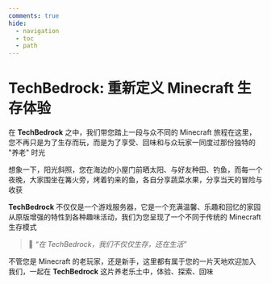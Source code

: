 ```yaml
---
comments: true
hide:
  - navigation
  - toc
  - path
---
```


# TechBedrock: 重新定义 Minecraft 生存体验

在 **TechBedrock** 之中，我们带您踏上一段与众不同的 Minecraft 旅程在这里，您不再只是为了生存而玩，而是为了享受、回味和与众玩家一同度过那份独特的 "养老" 时光

想象一下，阳光斜照，您在海边的小屋门前晒太阳、与好友种田、钓鱼，而每一个夜晚，大家围坐在篝火旁，烤着钓来的鱼，各自分享蔬菜水果，分享当天的冒险与收获

**TechBedrock** 不仅仅是一个游戏服务器，它是一个充满温馨、乐趣和回忆的家园从原版增强的特性到各种趣味活动，我们为您呈现了一个不同于传统的 Minecraft 生存模式

> 🌲 *“在 TechBedrock，我们不仅仅生存，还在生活”*

不管您是 Minecraft 的老玩家，还是新手，这里都有属于您的一片天地欢迎加入我们，一起在 **TechBedrock** 这片养老乐土中，体验、探索、回味
